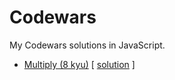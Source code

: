 # Codewars

My Codewars solutions in JavaScript.
<br />

* [Multiply (8 kyu)](https://www.codewars.com/kata/multiply/) [
[solution](https://github.com/timothyrobards/Codewars/blob/master/Multiply.js) ]
